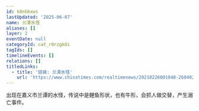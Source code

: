 ```yaml
---
id: k8nbbxws
lastUpdated: '2025-06-07'
name: 兰潭水怪
aliases: []
layer: 2
eventDate: null
categoryId: cat_r0rzgkOi
tagIds: []
timelineEvents: []
relations: []
titledLinks:
  - title: '链接: 兰潭水怪'
    url: 'https://www.chinatimes.com/realtimenews/20210226001048-260402?chdtv'
---
```

出现在嘉义市兰谭的水怪，传说中是鲤鱼形状，也有牛形，会抓人做交替，产生溺亡事件。
